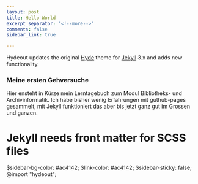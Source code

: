 ```yaml
---
layout: post
title: Hello World
excerpt_separator: "<!--more-->"
comments: false
sidebar_link: true

---
```

Hydeout updates the original [Hyde](https://github.com/poole/hyde)
theme for [Jekyll](http://jekyllrb.com) 3.x and adds new functionality.

### Meine ersten Gehversuche

Hier ensteht in Kürze mein Lerntagebuch zum Modul Bibliotheks- und Archivinformatik. Ich habe bisher wenig Erfahrungen mit guthub-pages gesammelt, mit Jekyll funktioniert das aber bis jetzt ganz gut im Grossen und ganzen. 


# Jekyll needs front matter for SCSS files

$sidebar-bg-color: #ac4142;
$link-color: #ac4142;
$sidebar-sticky: false;
@import "hydeout";
